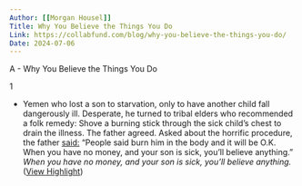```yaml
---
Author: [[Morgan Housel]]
Title: Why You Believe the Things You Do
Link: https://collabfund.com/blog/why-you-believe-the-things-you-do/
Date: 2024-07-06
---
```

A - Why You Believe the Things You Do

1
- Yemen who lost a son to starvation, only to have another child fall dangerously ill. Desperate, he turned to tribal elders who recommended a folk remedy: Shove a burning stick through the sick child’s chest to drain the illness. The father agreed.
  Asked about the horrific procedure, the father [said:](https://www.nytimes.com/interactive/2018/10/26/world/middleeast/saudi-arabia-war-yemen.html) “People said burn him in the body and it will be O.K. When you have no money, and your son is sick, you’ll believe anything.”
  *When you have no money, and your son is sick, you’ll believe anything.* ([View Highlight](https://read.readwise.io/read/01h3jc34cgh4fjex7pq497zngp))
